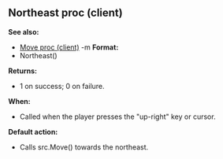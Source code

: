 ## Northeast proc (client)
**See also:**
*   [Move proc (client)](/ref/client/proc/Move.md) -m<!-- -->
**Format:**
*   Northeast()
<!-- -->
**Returns:**
*   1 on success; 0 on failure.
<!-- -->
**When:**
*   Called when the player presses the \"up-right\" key or cursor.
<!-- -->
**Default action:**
*   Calls src.Move() towards the northeast.